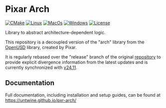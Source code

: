 # Pixar Arch

[![CMake](https://img.shields.io/badge/CMake-3.21...3.30-blue.svg?logo=CMake&logoColor=blue)](https://cmake.org)
[![Linux](https://github.com/untwine/pxr-arch/actions/workflows/linux.yml/badge.svg?branch=main)](https://github.com/untwine/pxr-arch/actions/workflows/linux.yml)
[![MacOs](https://github.com/untwine/pxr-arch/actions/workflows/macos.yml/badge.svg?branch=main)](https://github.com/untwine/pxr-arch/actions/workflows/macos.yml)
[![Windows](https://github.com/untwine/pxr-arch/actions/workflows/windows.yml/badge.svg?branch=main)](https://github.com/untwine/pxr-arch/actions/workflows/windows.yml)
[![License](https://img.shields.io/badge/License-TOST-yellow.svg)](https://github.com/untwine/pxr-arch/blob/main/LICENSE.txt)

Library to abstract architecture-dependent logic.

This repository is a decoupled version of the "arch" library from the
[OpenUSD](https://graphics.pixar.com/usd/release/index.html) library, created
by Pixar. 

It is regularly rebased over the "release" branch of the original 
[repository](https://github.com/PixarAnimationStudios/OpenUSD) to provide 
explicit divergence information from the latest updates and is currently 
synchronized with
[v24.11](https://github.com/PixarAnimationStudios/OpenUSD/releases/tag/v24.11).

## Documentation

Full documentation, including installation and setup guides, can be found at
https://untwine.github.io/pxr-arch/
